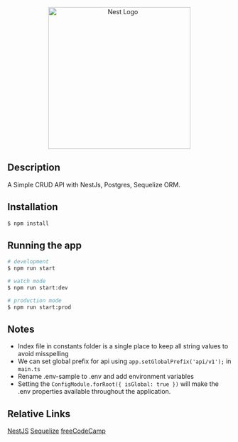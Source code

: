 <p align="center">
  <a href="http://nestjs.com/" target="blank"><img src="https://nestjs.com/img/logo_text.svg" width="320" alt="Nest Logo" /></a>
</p>

## Description
A Simple CRUD API with NestJs, Postgres, Sequelize ORM.

## Installation

```bash
$ npm install
```

## Running the app

```bash
# development
$ npm run start

# watch mode
$ npm run start:dev

# production mode
$ npm run start:prod
```

## Notes
* Index file in constants folder is a single place to keep all string values to avoid misspelling
* We can set global prefix for api using `app.setGlobalPrefix('api/v1');` in `main.ts`
* Rename .env-sample to .env and add environment variables
* Setting the `ConfigModule.forRoot({ isGlobal: true })` will make the .env properties available throughout the application.

## Relative Links
[NestJS](https://docs.nestjs.com/)
[Sequelize](https://docs.nestjs.com/techniques/database#sequelize-integration)
[freeCodeCamp](https://www.freecodecamp.org/news/build-web-apis-with-nestjs-beginners-guide/)
